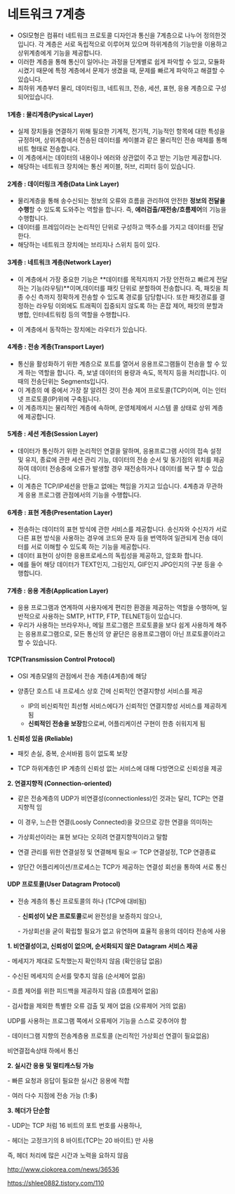 # 네트워크 7계층

- OSI모형은 컴퓨터 네트워크 프로토콜 디자인과 통신을 7계층으로 나누어 정의한것입니다. 각 계층은 서로 독립적으로 이루어져 있으며 하위계층의 기능만을 이용하고 상위계층에게 기능을 제공합니다.
- 이러한 계층을 통해 통신이 일어나는 과정을 단계별로 쉽게 파악할 수 있고, 모듈화시켰기 때문에 특정 계층에서 문제가 생겼을 때, 문제를 빠르게 파악하고 해결할 수 있습니다.
- 최하위 계층부터 물리, 데이터링크, 네트워크, 전송, 세션, 표현, 응용 계층으로 구성되어있습니다.



#### 1계층 : 물리계층(Pysical Layer)

- 실제 장치들을 연결하기 위해 필요한 기계적, 전기적, 기능적인 항목에 대한 특성을 규정하며, 상위계층에서 전송된 데이터를 케이블과 같은 물리적인 전송 매체를 통해 비트 형태로 전송합니다. 
- 이 계층에서는 데이터의 내용이나 에러와 상관없이 주고 받는 기능만 제공합니다.
- 해당하는 네트워크 장치에는 통신 케이블, 허브, 리피터 등이 있습니다.



#### 2계층 : 데이터링크 계층(Data Link Layer)

- 물리계층을 통해 송수신되는 정보의 오류와 흐름을 관리하여 안전한 **정보의 전달을 수행**할 수 있도록 도와주는 역할을 합니다. 즉, **에러검출/재전송/흐름제어**의 기능을 수행합니다.
- 데이터를 프레임이라는 논리적인 단위로 구성하고 맥주소를 가지고 데이터를 전달한다.
- 해당하는 네트워크 장치에는 브리지나 스위치 등이 있다.



#### 3계층 : 네트워크 계층(Network Layer)

- 이 계층에서 가장 중요한 기능은 **데이터를 목적지까지 가장 안전하고 빠르게 전달하는 기능(라우팅)**이며,데이터를 패킷 단위로 분할하여 전송합니다. 즉, 패킷을 최종 수신 측까지 정확하게 전송할 수 있도록 경로를 담당합니다. 또한 패킷경로를 결정하는 라우팅 이외에도 트래픽이 집중되지 않도록 하는 혼잡 제어, 패킷의 분할과 병합, 인터네트워킹 등의 역할을 수행합니다.

- 이 계층에서 동작하는 장치에는 라우터가 있습니다.



#### 4계층 : 전송 계층(Transport Layer)

- 통신을 활성화하기 위한 계층으로 포트를 열어서 응용프로그램들이 전송을 할 수 있게 하는 역할을 합니다. 즉, 보낼 데이터의 용량과 속도, 목적지 등을 처리합니다. 이 때의 전송단위는 Segments입니다.
- 이 계층의 예 중에서 가장 잘 알려진 것이 전송 제어 프로토콜(TCP)이며, 이는 인터넷 프로토콜(IP)위에 구축됩니다.
- 이 계층까지는 물리적인 계층에 속하며, 운영체제에서 시스템 콜 상태로 상위 계층에 제공합니다.



#### 5계층 : 세션 계층(Session Layer)

- 데이터가 통신하기 위한 논리적인 연결을 말하며, 응용프로그램 사이의 접속 설정 및 유지, 종료에 관한 세션 관리 기능, 데이터의 전송 순서 및 동기점의 위치를 제공하여 데이터 전송중에 오류가 발생할 경우 재전송하거나 데이터를 복구 할 수 있습니다.
- 이 계층은 TCP/IP세션을 만들고 없애는 책임을 가지고 있습니다. 4계층과 무관하게 응용 프로그램 관점에서의 기능을 수행합니다.



#### 6계층 : 표현 계층(Presentation Layer)

- 전송하는 데이터의 표현 방식에 관한 서비스를 제공합니다. 송신자와 수신자가 서로 다른 표현 방식을 사용하는 경우에 코드와 문자 등을 번역하여 일관되게 전송 데이터를 서로 이해할 수 있도록 하는 기능을 제공합니다.
- 데이터 표현이 상이한 응용프로세스의 독립성을 제공하고, 암호화 합니다.
- 예를 들어 해당 데이터가 TEXT인지, 그림인지, GIF인지 JPG인지의 구분 등을 수행합니다.



#### 7계층 : 응용 계층(Application Layer)

- 응용 프로그램과 연계하여 사용자에게 편리한 환경을 제공하는 역할을 수행하며, 일반적으로 사용하는 SMTP, HTTP, FTP, TELNET등이 있습니다.
- 우리가 사용하는 브라우저나, 메일 프로그램은 프로토콜을 보다 쉽게 사용하게 해주는 응용프로그램으로, 모든 통신의 양 끝단은 응용프로그램이 아닌 프로토콜이라고 할 수 있습니다.



#### TCP(**Transmission Control Protocol**)

- OSI 계층모델의 관점에서 전송 계층(4계층)에 해당

- 양종단 호스트 내 프로세스 상호 간에 신뢰적인 연결지향성 서비스를 제공
  - IP의 비신뢰적인 최선형 서비스에다가 신뢰적인 연결지향성 서비스를 제공하게 됨
  - **신뢰적인 전송을 보장**함으로써, 어플리케이션 구현이 한층 쉬워지게 됨



**1. 신뢰성 있음 (Reliable)**

- 패킷 손실, 중복, 순서바뀜 등이 없도록 보장

- TCP 하위계층인 IP 계층의 신뢰성 없는 서비스에 대해 다방면으로 신뢰성을 제공

**2. 연결지향적 (Connection-oriented)**

- 같은 전송계층의 UDP가 비연결성(connectionless)인 것과는 달리, TCP는 연결지향적 임

- 이 경우, 느슨한 연결(Loosly Connected)을 갖으므로 강한 연결을 의미하는 

- 가상회선이라는 표현 보다는 오히려 연결지향적이라고 말함

- 연결 관리를 위한 연결설정 및 연결해제 필요     ☞ TCP 연결설정, TCP 연결종료

- 양단간 어플리케이션/프로세스는 TCP가 제공하는 연결성 회선을 통하여 서로 통신



#### **UDP 프로토콜(User Datagram Protocol)**



- 전송 계층의 통신 프로토콜의 하나 (TCP에 대비됨)

  \- **신뢰성이 낮은 프로토콜**로써 완전성을 보증하지 않으나, 

  \- 가상회선을 굳이 확립할 필요가 없고 유연하며 효율적 응용의 데이타 전송에 사용

 

**1. 비연결성이고, 신뢰성이 없으며, 순서화되지 않은 Datagram 서비스 제공** 

\- 메세지가 제대로 도착했는지 확인하지 않음 (확인응답 없음)

\- 수신된 메세지의 순서를 맞추지 않음 (순서제어 없음) 

\- 흐름 제어를 위한 피드백을 제공하지 않음 (흐름제어 없음)

\- 검사합을 제외한 특별한 오류 검출 및 제어 없음 (오류제어 거의 없음)

UDP를 사용하는 프로그램 쪽에서 오류제어 기능을 스스로 갖추어야 함

\- 데이터그램 지향의 전송계층용 프로토콜 (논리적인 가상회선 연결이 필요없음)

비연결접속상태 하에서 통신 



**2. 실시간 응용 및 멀티캐스팅 가능**

\- 빠른 요청과 응답이 필요한 실시간 응용에 적합

\- 여러 다수 지점에 전송 가능 (1:多)



**3. 헤더가 단순함**

\- UDP는 TCP 처럼 16 비트의 포트 번호를 사용하나,

\- 헤더는 고정크기의 8 바이트(TCP는 20 바이트) 만 사용

즉, 헤더 처리에 많은 시간과 노력을 요하지 않음



http://www.ciokorea.com/news/36536

https://shlee0882.tistory.com/110



